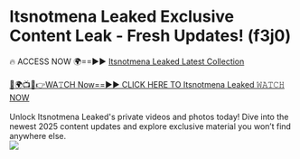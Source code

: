 # Itsnotmena Leaked Exclusive Content Leak - Fresh Updates! (f3j0)

🔥 ACCESS NOW 🌍==►► <a href="https://tinyurl.com/kvy9nzfs" rel="nofollow">Itsnotmena Leaked Latest Collection</a>
<br><br>
[🔴🌍📺📱👉WA𝚃CH Now==►► CLICK HERE TO Itsnotmena Leaked 𝚆𝙰𝚃𝙲𝙷 NOW](https://tinyurl.com/kvy9nzfs)
<br><br>
Unlock Itsnotmena Leaked's private videos and photos today! Dive into the newest 2025 content updates and explore exclusive material you won’t find anywhere else.
<br>
<a href="https://tinyurl.com/kvy9nzfs" rel="nofollow" data-target="animated-image.originalLink"><img src="https://camo.githubusercontent.com/8a4f000d20f83aca3bf7ec5f350d767afa0574a8a352519fd8cfa583a6f93a33/68747470733a2f2f692e696d6775722e636f6d2f644a486b345a712e676966" data-canonical-src="https://i.imgur.com/dJHk4Zq.gif" style="max-width: 100%; display: inline-block;" data-target="animated-image.originalImage"></a>
<br>
